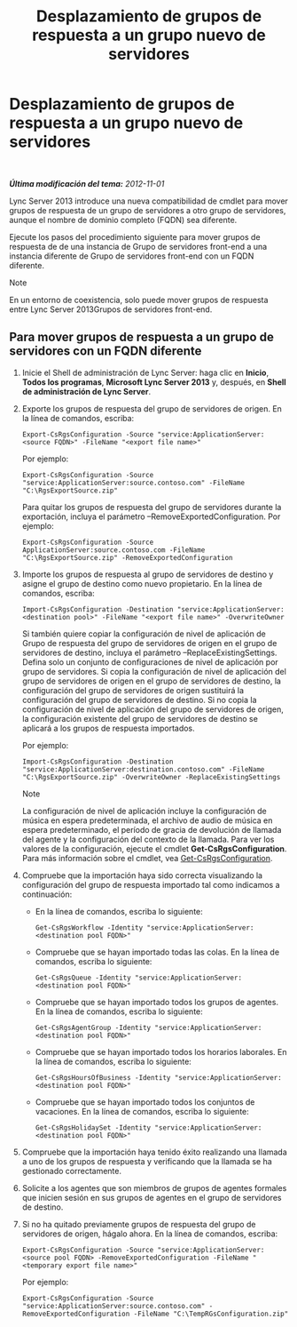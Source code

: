 ﻿---
title: Desplazamiento de grupos de respuesta a un grupo nuevo de servidores
TOCTitle: Desplazamiento de grupos de respuesta a un grupo nuevo de servidores
ms:assetid: da0db765-41e5-430b-b5a7-5418ec5ff2a7
ms:mtpsurl: https://technet.microsoft.com/es-es/library/JJ205298(v=OCS.15)
ms:contentKeyID: 48276860
ms.date: 01/07/2017
mtps_version: v=OCS.15
ms.translationtype: HT
---

# Desplazamiento de grupos de respuesta a un grupo nuevo de servidores

 

_**Última modificación del tema:** 2012-11-01_

Lync Server 2013 introduce una nueva compatibilidad de cmdlet para mover grupos de respuesta de un grupo de servidores a otro grupo de servidores, aunque el nombre de dominio completo (FQDN) sea diferente.

Ejecute los pasos del procedimiento siguiente para mover grupos de respuesta de de una instancia de Grupo de servidores front-end a una instancia diferente de Grupo de servidores front-end con un FQDN diferente.


> [!NOTE]
> En un entorno de coexistencia, solo puede mover grupos de respuesta entre Lync Server 2013Grupos de servidores front-end.



## Para mover grupos de respuesta a un grupo de servidores con un FQDN diferente

1.  Inicie el Shell de administración de Lync Server: haga clic en **Inicio**, **Todos los programas**, **Microsoft Lync Server 2013** y, después, en **Shell de administración de Lync Server**.

2.  Exporte los grupos de respuesta del grupo de servidores de origen. En la línea de comandos, escriba:
    
        Export-CsRgsConfiguration -Source "service:ApplicationServer:<source FQDN>" -FileName "<export file name>"
    
    Por ejemplo:
    
        Export-CsRgsConfiguration -Source "service:ApplicationServer:source.contoso.com" -FileName "C:\RgsExportSource.zip"
    
    Para quitar los grupos de respuesta del grupo de servidores durante la exportación, incluya el parámetro –RemoveExportedConfiguration. Por ejemplo:
    
        Export-CsRgsConfiguration -Source ApplicationServer:source.contoso.com -FileName "C:\RgsExportSource.zip" -RemoveExportedConfiguration

3.  Importe los grupos de respuesta al grupo de servidores de destino y asigne el grupo de destino como nuevo propietario. En la línea de comandos, escriba:
    
        Import-CsRgsConfiguration -Destination "service:ApplicationServer:<destination pool>" -FileName "<export file name>" -OverwriteOwner
    
    Si también quiere copiar la configuración de nivel de aplicación de Grupo de respuesta del grupo de servidores de origen en el grupo de servidores de destino, incluya el parámetro –ReplaceExistingSettings. Defina solo un conjunto de configuraciones de nivel de aplicación por grupo de servidores. Si copia la configuración de nivel de aplicación del grupo de servidores de origen en el grupo de servidores de destino, la configuración del grupo de servidores de origen sustituirá la configuración del grupo de servidores de destino. Si no copia la configuración de nivel de aplicación del grupo de servidores de origen, la configuración existente del grupo de servidores de destino se aplicará a los grupos de respuesta importados.
    
    Por ejemplo:
    
        Import-CsRgsConfiguration -Destination "service:ApplicationServer:destination.contoso.com" -FileName "C:\RgsExportSource.zip" -OverwriteOwner -ReplaceExistingSettings
    

    > [!NOTE]
    > La configuración de nivel de aplicación incluye la configuración de música en espera predeterminada, el archivo de audio de música en espera predeterminado, el período de gracia de devolución de llamada del agente y la configuración del contexto de la llamada. Para ver los valores de la configuración, ejecute el cmdlet <STRONG>Get-CsRgsConfiguration</STRONG>. Para más información sobre el cmdlet, vea <A href="get-csrgsconfiguration.md">Get-CsRgsConfiguration</A>.



4.  Compruebe que la importación haya sido correcta visualizando la configuración del grupo de respuesta importado tal como indicamos a continuación:
    
      - En la línea de comandos, escriba lo siguiente:
        
            Get-CsRgsWorkflow -Identity "service:ApplicationServer:<destination pool FQDN>"
    
      - Compruebe que se hayan importado todas las colas. En la línea de comandos, escriba lo siguiente:
        
            Get-CsRgsQueue -Identity "service:ApplicationServer:<destination pool FQDN>"
    
      - Compruebe que se hayan importado todos los grupos de agentes. En la línea de comandos, escriba lo siguiente:
        
            Get-CsRgsAgentGroup -Identity "service:ApplicationServer:<destination pool FQDN>"
    
      - Compruebe que se hayan importado todos los horarios laborales. En la línea de comandos, escriba lo siguiente:
        
            Get-CsRgsHoursOfBusiness -Identity "service:ApplicationServer:<destination pool FQDN>" 
    
      - Compruebe que se hayan importado todos los conjuntos de vacaciones. En la línea de comandos, escriba lo siguiente:
        
            Get-CsRgsHolidaySet -Identity "service:ApplicationServer:<destination pool FQDN>" 

5.  Compruebe que la importación haya tenido éxito realizando una llamada a uno de los grupos de respuesta y verificando que la llamada se ha gestionado correctamente.

6.  Solicite a los agentes que son miembros de grupos de agentes formales que inicien sesión en sus grupos de agentes en el grupo de servidores de destino.

7.  Si no ha quitado previamente grupos de respuesta del grupo de servidores de origen, hágalo ahora. En la línea de comandos, escriba:
    
        Export-CsRgsConfiguration -Source "service:ApplicationServer:<source pool FQDN> -RemoveExportedConfiguration -FileName "<temporary export file name>"
    
    Por ejemplo:
    
        Export-CsRgsConfiguration -Source "service:ApplicationServer:source.contoso.com" -RemoveExportedConfiguration -FileName "C:\TempRGsConfiguration.zip"

